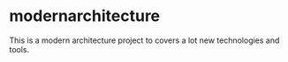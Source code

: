 # modernarchitecture
This is a modern architecture project to covers a lot new technologies and tools.
